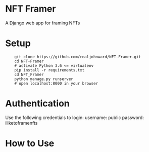 
# NFT Framer
A Django web app for framing NFTs 

# Setup
        git clone https://github.com/realjohnward/NFT-Framer.git
        cd NFT-Framer
        # activate Python 3.6 <= virtualenv
        pip install -r requirements.txt
        cd NFT_Framer
        python manage.py runserver
        # open localhost:8000 in your browser 

# Authentication
Use the following credentials to login:
username: public
password: iliketoframenfts

# How to Use
